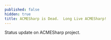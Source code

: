 ```yaml
---
published: false
hidden: true
title: ACMESharp is Dead.  Long Live ACMESharp!
---
```

Status update on ACMESharp project.
